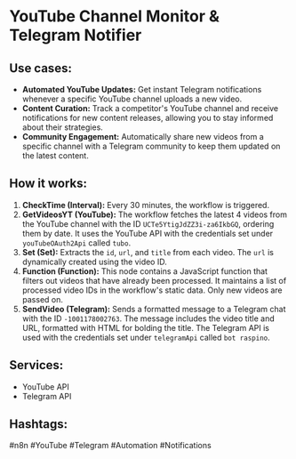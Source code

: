 # YouTube Channel Monitor & Telegram Notifier

## Use cases:

- **Automated YouTube Updates:** Get instant Telegram notifications whenever a specific YouTube channel uploads a new video.
- **Content Curation:** Track a competitor's YouTube channel and receive notifications for new content releases, allowing you to stay informed about their strategies.
- **Community Engagement:** Automatically share new videos from a specific channel with a Telegram community to keep them updated on the latest content.

## How it works:

1.  **CheckTime (Interval):** Every 30 minutes, the workflow is triggered.
2.  **GetVideosYT (YouTube):** The workflow fetches the latest 4 videos from the YouTube channel with the ID `UCTe5YtigJdZZ3i-za6IkbGQ`, ordering them by date.  It uses the YouTube API with the credentials set under `youTubeOAuth2Api` called `tubo`.
3.  **Set (Set):** Extracts the `id`, `url`, and `title` from each video. The `url` is dynamically created using the video ID.
4.  **Function (Function):** This node contains a JavaScript function that filters out videos that have already been processed. It maintains a list of processed video IDs in the workflow's static data. Only new videos are passed on.
5.  **SendVideo (Telegram):** Sends a formatted message to a Telegram chat with the ID `-1001178002763`. The message includes the video title and URL, formatted with HTML for bolding the title.  The Telegram API is used with the credentials set under `telegramApi` called `bot raspino`.

## Services:

-   YouTube API
-   Telegram API

## Hashtags:

#n8n #YouTube #Telegram #Automation #Notifications
